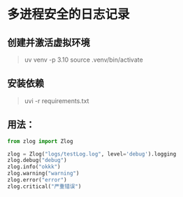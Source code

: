 # 多进程安全的日志记录

## 创建并激活虚拟环境
> uv venv -p 3.10
> source .venv/bin/activate

## 安装依赖
> uvi -r requirements.txt 

## 用法：
```py
from zlog import Zlog

zlog = Zlog("logs/testLog.log", level='debug').logging
zlog.debug("debug")
zlog.info("okkk")
zlog.warning("warning")
zlog.error("error")
zlog.critical("严重错误")
```